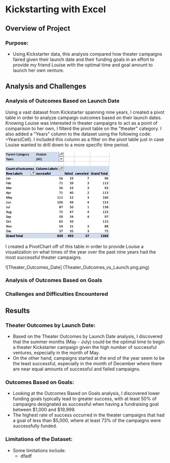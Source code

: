 # Kickstarting with Excel

## Overview of Project

### Purpose:
- Using Kickstarter data, this analysis compared how theater campaigns faired given their launch date and their funding goals in an effort to provide my friend Louise with the optimal time and goal amount to launch her own venture. 

## Analysis and Challenges

### Analysis of Outcomes Based on Launch Date
Using a vast dataset from Kickstarter spanning nine years, I created a pivot table in order to analyze campaign outcomes based on their launch dates. Knowing Louise was interested in theater campaigns to act as a point of comparison to her own, I filterd the pivot table on the "theater" category. I also added a "Years" column to the dataset using the following code: =Years(Cell). I included this column as a filter on the pivot table just in case Louise wanted to drill down to a more specific time period. 

![Dates_Pivot](Dates_Pivot.png)

I created a PivotChart off of this table in order to provide Louise a visualization on what times of the year over the past nine years had the most successful theater campaigns. 

![Theater_Outcomes_Date] (Theater_Outcomes_vs_Launch.png.png)


### Analysis of Outcomes Based on Goals
### Challenges and Difficulties Encountered

## Results

### Theater Outcomes by Launch Date:
- Based on the Theater Outcomes by Launch Date analysis, I discovered that the summer months (May - July) could be the optimal time to begin a theater Kickstarter campaign given the high number of successful ventures, especially in the month of May.
- On the other hand, campaigns started at the end of the year seem to be the least successful, especially in the month of December where there are near equal amounts of successful and failed campaigns.

### Outcomes Based on Goals:
- Looking at the Outcomes Based on Goals analysis, I discovered lower funding goals typically lead to greater success, with at least 50% of campaigns designated as successful when having a fundraising goal between $1,000 and $19,999.
- The highest rate of success occurred in the theater campaigns that had a goal of less than $5,000, where at least 73% of the campaigns were successfully funded.

### Limitations of the Dataset:
- Some limitations include:
  - dfadf
